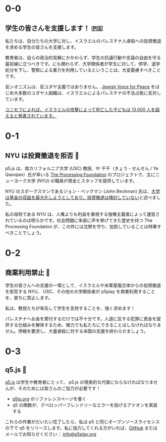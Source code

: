 # 0-0

## 学生の皆さんを支援します！ 🇵🇸

私たちは、自分たちの大学に対し、イスラエルのパレスチナ人虐殺への投資撤退を求める学生の皆さんを支援します。

教育者は、自らの政治的見解にかかわらず、学生の抗議行動や言論の自由を守る最前線に立つべきです。にも関わらず、大学関係者が学生に対して、停学、退学処分を下し、警察による暴力を利用しているということは、大変憂慮すべきことです。

反シオニズムは、反ユダヤ主義ではありません。 [Jewish Voice for Peace](https://www.jewishvoiceforpeace.org) をはじめ大多数のユダヤ人組織は、イスラエルによるパレスチナの不法占拠に反対しています。

[ユニセフによれば、イスラエルの攻撃によって死亡した子どもは 13,000 人を超えると発表されています。](https://jp.reuters.com/world/us/THRLT726XRO3LK4TT2QYOVOXKI-2024-03-18/)

# 0-1

## NYU は投資撤退を拒否 💸

p5.js は、南カリフォルニア大学 (USC) 教授、叶 千千（きょう・せんせん / Ye Qianqian）氏が率いる [The Processing Foundation](https://processingfoundation.org/people) のプロジェクトで、主にニューヨーク大学 (NYU) の職員が資金とスタッフを提供しています。

NYU のスポークスマンであるジョン・ベックマン (John Beckman) 氏は、[大学は基金の収益を最大化しようとしており、投資撤退は検討していない](https://nyunews.com/news/2024/04/25/israel-divertment-protests-continue/)と述べました。

私の母校である NYU は、人権よりも利益を重視する強権主義者によって運営されているのは明らかです。社会問題に率直に声を挙げてきた歴史を持つ The Processing Foundation が、この件には沈黙を守り、加担していることは特筆すべきことでしょう。

# 0-2

## 商業利用禁止 🚫

学生の皆さんへの支援の一環として、イスラエルや米軍産複合体からの投資撤退を拒否する NYU、 USC、その他の大学関係者が p5play を商業利用することを、直ちに禁止します。

私は、教授たちが率先して学生を支持することを、強く求めます！

パレスチナへお金を寄付するだけでは不十分です。人道に反する犯罪に資金を提供する仕組みを解体するため、微力でも私たちにできることはしなければなりません。停戦を要求し、大量虐殺に対する米国の支援を終わらせましょう。

# 0-3

## q5.js 🎨

[q5.js](https://github.com/quinton-ashley/q5.js) は学生や教育者にとって、 p5.js の現実的な代替にならなければなりませんが、そのためには皆さんのご協力が必要です！

- [q5js.org](https://q5js.org) のリファレンスページを書く
- q5 の関数が、デベロッパーフレンドリーなエラーを投げるアドオンを実装する

これらの作業がだいたい完了したら、私は p5 と同じオープンソースライセンスの下で q5 をリリースします。私に協力してくれる方がいれば、[GitHub](https://github.com/quinton-ashley/q5.js) またはメールでお知らせください： <info@p5play.org>
